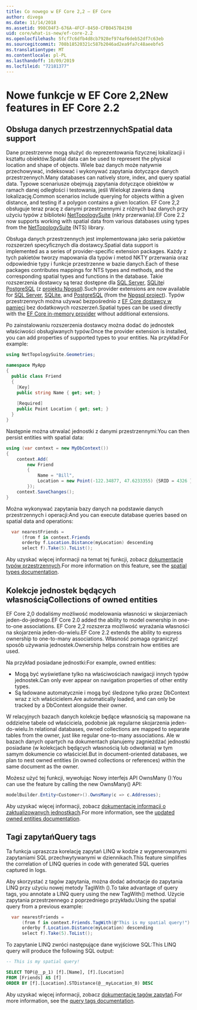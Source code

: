 ```yaml
---
title: Co nowego w EF Core 2,2 — EF Core
author: divega
ms.date: 11/14/2018
ms.assetid: 998C04F3-676A-4FCF-8450-CFB0457B4198
uid: core/what-is-new/ef-core-2.2
ms.openlocfilehash: 5fcf7c6dfb4d8cb7928ef974af6deb52df7c63eb
ms.sourcegitcommit: 708b18520321c587b2046ad2ea9fa7c48aeebfe5
ms.translationtype: MT
ms.contentlocale: pl-PL
ms.lasthandoff: 10/09/2019
ms.locfileid: "72181377"
---
```

# <a name="new-features-in-ef-core-22"></a><span data-ttu-id="125d4-102">Nowe funkcje w EF Core 2,2</span><span class="sxs-lookup"><span data-stu-id="125d4-102">New features in EF Core 2.2</span></span>

## <a name="spatial-data-support"></a><span data-ttu-id="125d4-103">Obsługa danych przestrzennych</span><span class="sxs-lookup"><span data-stu-id="125d4-103">Spatial data support</span></span>

<span data-ttu-id="125d4-104">Dane przestrzenne mogą służyć do reprezentowania fizycznej lokalizacji i kształtu obiektów.</span><span class="sxs-lookup"><span data-stu-id="125d4-104">Spatial data can be used to represent the physical location and shape of objects.</span></span>
<span data-ttu-id="125d4-105">Wiele baz danych może natywnie przechowywać, indeksować i wykonywać zapytania dotyczące danych przestrzennych.</span><span class="sxs-lookup"><span data-stu-id="125d4-105">Many databases can natively store, index, and query spatial data.</span></span> <span data-ttu-id="125d4-106">Typowe scenariusze obejmują zapytania dotyczące obiektów w ramach danej odległości i testowania, jeśli Wielokąt zawiera daną lokalizację.</span><span class="sxs-lookup"><span data-stu-id="125d4-106">Common scenarios include querying for objects within a given distance, and testing if a polygon contains a given location.</span></span>
<span data-ttu-id="125d4-107">EF Core 2,2 obsługuje teraz pracę z danymi przestrzennymi z różnych baz danych przy użyciu typów z biblioteki [NetTopologySuite](https://github.com/NetTopologySuite/NetTopologySuite) (nkty przerwania).</span><span class="sxs-lookup"><span data-stu-id="125d4-107">EF Core 2.2 now supports working with spatial data from various databases using types from the [NetTopologySuite](https://github.com/NetTopologySuite/NetTopologySuite) (NTS) library.</span></span>

<span data-ttu-id="125d4-108">Obsługa danych przestrzennych jest implementowana jako seria pakietów rozszerzeń specyficznych dla dostawcy.</span><span class="sxs-lookup"><span data-stu-id="125d4-108">Spatial data support is implemented as a series of provider-specific extension packages.</span></span>
<span data-ttu-id="125d4-109">Każdy z tych pakietów tworzy mapowania dla typów i metod NKTY przerwania oraz odpowiednie typy i funkcje przestrzenne w bazie danych.</span><span class="sxs-lookup"><span data-stu-id="125d4-109">Each of these packages contributes mappings for NTS types and methods, and the corresponding spatial types and functions in the database.</span></span>
<span data-ttu-id="125d4-110">Takie rozszerzenia dostawcy są teraz dostępne dla [SQL Server](https://www.nuget.org/packages/Microsoft.EntityFrameworkCore.SqlServer.NetTopologySuite/), [SQLite](https://www.nuget.org/packages/Microsoft.EntityFrameworkCore.Sqlite.NetTopologySuite/)i [PostgreSQL](https://www.nuget.org/packages/Npgsql.EntityFrameworkCore.PostgreSQL.NetTopologySuite/) (z [projektu Npgsql](https://www.npgsql.org/)).</span><span class="sxs-lookup"><span data-stu-id="125d4-110">Such provider extensions are now available for [SQL Server](https://www.nuget.org/packages/Microsoft.EntityFrameworkCore.SqlServer.NetTopologySuite/), [SQLite](https://www.nuget.org/packages/Microsoft.EntityFrameworkCore.Sqlite.NetTopologySuite/), and [PostgreSQL](https://www.nuget.org/packages/Npgsql.EntityFrameworkCore.PostgreSQL.NetTopologySuite/) (from the [Npgsql project](https://www.npgsql.org/)).</span></span>
<span data-ttu-id="125d4-111">Typów przestrzennych można używać bezpośrednio z [EF Core dostawcy w pamięci](https://docs.microsoft.com/en-us/ef/core/providers/in-memory/) bez dodatkowych rozszerzeń.</span><span class="sxs-lookup"><span data-stu-id="125d4-111">Spatial types can be used directly with the [EF Core in-memory provider](https://docs.microsoft.com/en-us/ef/core/providers/in-memory/) without additional extensions.</span></span>

<span data-ttu-id="125d4-112">Po zainstalowaniu rozszerzenia dostawcy można dodać do jednostek właściwości obsługiwanych typów.</span><span class="sxs-lookup"><span data-stu-id="125d4-112">Once the provider extension is installed, you can add properties of supported types to your entities.</span></span> <span data-ttu-id="125d4-113">Na przykład:</span><span class="sxs-lookup"><span data-stu-id="125d4-113">For example:</span></span>

``` csharp
using NetTopologySuite.Geometries;

namespace MyApp
{
  public class Friend
  {
    [Key]
    public string Name { get; set; }
  
    [Required]
    public Point Location { get; set; }
  }
}
``` 

<span data-ttu-id="125d4-114">Następnie można utrwalać jednostki z danymi przestrzennymi:</span><span class="sxs-lookup"><span data-stu-id="125d4-114">You can then persist entities with spatial data:</span></span>

``` csharp
using (var context = new MyDbContext())
{
    context.Add(
        new Friend
        {
            Name = "Bill",
            Location = new Point(-122.34877, 47.6233355) {SRID = 4326 }
        });
    context.SaveChanges();
}
```
<span data-ttu-id="125d4-115">Można wykonywać zapytania bazy danych na podstawie danych przestrzennych i operacji:</span><span class="sxs-lookup"><span data-stu-id="125d4-115">And you can execute database queries based on spatial data and operations:</span></span>

``` csharp
  var nearestFriends =
      (from f in context.Friends
      orderby f.Location.Distance(myLocation) descending
      select f).Take(5).ToList();
```

<span data-ttu-id="125d4-116">Aby uzyskać więcej informacji na temat tej funkcji, zobacz [dokumentację typów przestrzennych](xref:core/modeling/spatial).</span><span class="sxs-lookup"><span data-stu-id="125d4-116">For more information on this feature, see the [spatial types documentation](xref:core/modeling/spatial).</span></span> 

## <a name="collections-of-owned-entities"></a><span data-ttu-id="125d4-117">Kolekcje jednostek będących własnością</span><span class="sxs-lookup"><span data-stu-id="125d4-117">Collections of owned entities</span></span>

<span data-ttu-id="125d4-118">EF Core 2,0 dodaliśmy możliwość modelowania własności w skojarzeniach jeden-do-jednego.</span><span class="sxs-lookup"><span data-stu-id="125d4-118">EF Core 2.0 added the ability to model ownership in one-to-one associations.</span></span>
<span data-ttu-id="125d4-119">EF Core 2,2 rozszerza możliwość wyrażania własności na skojarzenia jeden-do-wielu.</span><span class="sxs-lookup"><span data-stu-id="125d4-119">EF Core 2.2 extends the ability to express ownership to one-to-many associations.</span></span>
<span data-ttu-id="125d4-120">Własność pomaga ograniczyć sposób używania jednostek.</span><span class="sxs-lookup"><span data-stu-id="125d4-120">Ownership helps constrain how entities are used.</span></span>

<span data-ttu-id="125d4-121">Na przykład posiadane jednostki:</span><span class="sxs-lookup"><span data-stu-id="125d4-121">For example, owned entities:</span></span>
- <span data-ttu-id="125d4-122">Mogą być wyświetlane tylko na właściwościach nawigacji innych typów jednostek.</span><span class="sxs-lookup"><span data-stu-id="125d4-122">Can only ever appear on navigation properties of other entity types.</span></span> 
- <span data-ttu-id="125d4-123">Są ładowane automatycznie i mogą być śledzone tylko przez DbContext wraz z ich właścicielem.</span><span class="sxs-lookup"><span data-stu-id="125d4-123">Are automatically loaded, and can only be tracked by a DbContext alongside their owner.</span></span>

<span data-ttu-id="125d4-124">W relacyjnych bazach danych kolekcje będące własnością są mapowane na oddzielne tabele od właściciela, podobnie jak regularne skojarzenia jeden-do-wielu.</span><span class="sxs-lookup"><span data-stu-id="125d4-124">In relational databases, owned collections are mapped to separate tables from the owner, just like regular one-to-many associations.</span></span>
<span data-ttu-id="125d4-125">Ale w bazach danych opartych na dokumentach planujemy zagnieżdżać jednostki posiadane (w kolekcjach będących własnością lub odwołania) w tym samym dokumencie co właściciel.</span><span class="sxs-lookup"><span data-stu-id="125d4-125">But in document-oriented databases, we plan to nest owned entities (in owned collections or references) within the same document as the owner.</span></span>

<span data-ttu-id="125d4-126">Możesz użyć tej funkcji, wywołując Nowy interfejs API OwnsMany ():</span><span class="sxs-lookup"><span data-stu-id="125d4-126">You can use the feature by calling the new OwnsMany() API:</span></span>

``` csharp
modelBuilder.Entity<Customer>().OwnsMany(c => c.Addresses);
```

<span data-ttu-id="125d4-127">Aby uzyskać więcej informacji, zobacz [dokumentację informacji o zaktualizowanych jednostkach](xref:core/modeling/owned-entities#collections-of-owned-types).</span><span class="sxs-lookup"><span data-stu-id="125d4-127">For more information, see the [updated owned entities documentation](xref:core/modeling/owned-entities#collections-of-owned-types).</span></span>

## <a name="query-tags"></a><span data-ttu-id="125d4-128">Tagi zapytań</span><span class="sxs-lookup"><span data-stu-id="125d4-128">Query tags</span></span>

<span data-ttu-id="125d4-129">Ta funkcja upraszcza korelację zapytań LINQ w kodzie z wygenerowanymi zapytaniami SQL przechwytywanymi w dziennikach.</span><span class="sxs-lookup"><span data-stu-id="125d4-129">This feature simplifies the correlation of LINQ queries in code with generated SQL queries captured in logs.</span></span>

<span data-ttu-id="125d4-130">Aby skorzystać z tagów zapytania, można dodać adnotacje do zapytania LINQ przy użyciu nowej metody TagWith ().</span><span class="sxs-lookup"><span data-stu-id="125d4-130">To take advantage of query tags, you annotate a LINQ query using the new TagWith() method.</span></span>
<span data-ttu-id="125d4-131">Użycie zapytania przestrzennego z poprzedniego przykładu:</span><span class="sxs-lookup"><span data-stu-id="125d4-131">Using the spatial query from a previous example:</span></span>

``` csharp
  var nearestFriends =
      (from f in context.Friends.TagWith(@"This is my spatial query!")
      orderby f.Location.Distance(myLocation) descending
      select f).Take(5).ToList();
```

<span data-ttu-id="125d4-132">To zapytanie LINQ zwróci następujące dane wyjściowe SQL:</span><span class="sxs-lookup"><span data-stu-id="125d4-132">This LINQ query will produce the following SQL output:</span></span>

``` sql
-- This is my spatial query!

SELECT TOP(@__p_1) [f].[Name], [f].[Location]
FROM [Friends] AS [f]
ORDER BY [f].[Location].STDistance(@__myLocation_0) DESC
```

<span data-ttu-id="125d4-133">Aby uzyskać więcej informacji, zobacz [dokumentację tagów zapytań](xref:core/querying/tags).</span><span class="sxs-lookup"><span data-stu-id="125d4-133">For more information, see the [query tags documentation](xref:core/querying/tags).</span></span> 